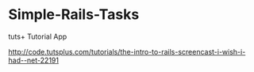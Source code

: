 Simple-Rails-Tasks
==================

tuts+ Tutorial App

http://code.tutsplus.com/tutorials/the-intro-to-rails-screencast-i-wish-i-had--net-22191
